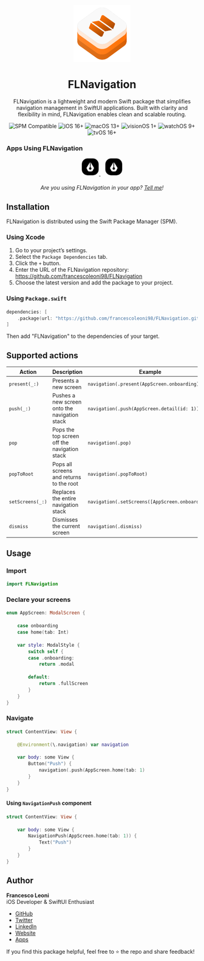 <div align="center">
  <img width="150" height="150" src="/Assets/icon.png" alt="FLNavigation Logo">
  <h1><b>FLNavigation</b></h1>
  <p>
		FLNavigation is a lightweight and modern Swift package that simplifies navigation management in SwiftUI applications. Built with clarity and flexibility in mind, FLNavigation enables clean and scalable routing.
    <br>
  </p>
</div>

<p align="center">
    <img src="https://img.shields.io/badge/SPM-Compatible-success.svg" alt="SPM Compatible">
    <img src="https://img.shields.io/badge/iOS-16+-blue.svg" alt="iOS 16+">
    <img src="https://img.shields.io/badge/macOS-13+-lightgrey.svg" alt="macOS 13+">
    <img src="https://img.shields.io/badge/visionOS-1+-purple.svg" alt="visionOS 1+">
    <img src="https://img.shields.io/badge/watchOS-9+-green.svg" alt="watchOS 9+">
    <img src="https://img.shields.io/badge/tvOS-16+-orange.svg" alt="tvOS 16+">
</p>

<p align="center">
  <h3><b>Apps Using FLNavigation</b></h3>

  <div align="center">
		<a href="https://apps.apple.com/us/app/brain-dump-notes-writing/id6448230631" target="_blank">
			<img src="/Assets/brain-dump.png" alt="Brain Dump app" width="44" height="44" style="border-radius: 16px; border: 1px solid #C8C8C8;">
		</a>
		&nbsp;&nbsp;
		<a href="https://apps.apple.com/us/app/brain-dump-notes-writing/id6448230631" target="_blank">
			<img src="/Assets/brain-dump.png" alt="Brain Dump app" width="44" height="44" style="border-radius: 16px; border: 1px solid #C8C8C8;">
		</a>
	</div>
</p>

<p align="center" style="margin-top: 20px">
  <em>Are you using FLNavigation in your app? <a href="mailto:leonifrancesco98@gmail.com">Tell me</a>!</em>
</p>

## Installation

FLNavigation is distributed using the Swift Package Manager (SPM).

### Using Xcode

1. Go to your project’s settings.
2. Select the `Package Dependencies` tab.
3. Click the `+` button.
4. Enter the URL of the FLNavigation repository: https://github.com/francescoleoni98/FLNavigation
5. Choose the latest version and add the package to your project.

### Using `Package.swift`

```swift
dependencies: [
    .package(url: "https://github.com/francescoleoni98/FLNavigation.git", from: "1.0.0")
]
```

Then add "FLNavigation" to the dependencies of your target.

## Supported actions

| Action          | Description                                  | Example                                         |
|-----------------|----------------------------------------------|-------------------------------------------------|
| `present(_:)`   | Presents a new screen                        | `navigation(.present(AppScreen.onboarding))`    |
| `push(_:)`      | Pushes a new screen onto the navigation stack| `navigation(.push(AppScreen.detail(id: 1)))`             |
| `pop`           | Pops the top screen off the navigation stack | `navigation(.pop)`                              |
| `popToRoot`     | Pops all screens and returns to the root     | `navigation(.popToRoot)`                        |
| `setScreens(_:)`| Replaces the entire navigation stack         | `navigation(.setScreens([AppScreen.onboarding])`|
| `dismiss`       | Dismisses the current screen                 | `navigation(.dismiss)`                          |

## Usage

### Import

```swift
import FLNavigation
```

### Declare your screens

```swift
enum AppScreen: ModalScreen {
	
	case onboarding
	case home(tab: Int)
	
	var style: ModalStyle {
		switch self {
		case .onboarding:
			return .modal

		default:
			return .fullScreen
		}
	}
}
```

### Navigate

```swift
struct ContentView: View {

	@Environment(\.navigation) var navigation

	var body: some View {
		Button("Push") {
			navigation(.push(AppScreen.home(tab: 1)
		}
	}
}
```

#### Using `NavigationPush` component

```swift
struct ContentView: View {

	var body: some View {
		NavigationPush(AppScreen.home(tab: 1)) {
			Text("Push")
		}
	}
}
```

## Author

**Francesco Leoni**  
iOS Developer & SwiftUI Enthusiast

- [GitHub](https://github.com/francescoleoni98)
- [Twitter](https://twitter.com/franceleonidev)
- [LinkedIn](https://it.linkedin.com/in/francescoleoni1998)
- [Website](https://leonifrancesco.com)
- [Apps](https://apps.apple.com/it/developer/francesco-leoni/id1484190257)

If you find this package helpful, feel free to ⭐️ the repo and share feedback!
